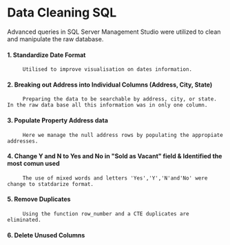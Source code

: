 # Data Cleaning SQL 

Advanced queries in SQL Server Management Studio were utilized to clean and manipulate the raw database.
#### 1. Standardize Date Format 
         Utilised to improve visualisation on dates information.
  
#### 2. Breaking out Address into Individual Columns (Address, City, State)
         Preparing the data to be searchable by address, city, or state.  In the raw data base all this information was in only one column.

#### 3. Populate Property Address data
         Here we manage the null address rows by populating the appropiate addresses.


#### 4. Change Y and N to Yes and No in "Sold as Vacant" field & Identified the most comun used
         The use of mixed words and letters 'Yes','Y','N'and'No' were change to statdarize format.  

#### 5. Remove Duplicates
         Using the function row_number and a CTE duplicates are eliminated. 

#### 6. Delete Unused Columns


